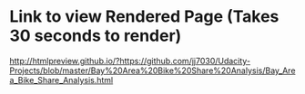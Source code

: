 # Link to view Rendered Page (Takes 30 seconds to render)

http://htmlpreview.github.io/?https://github.com/jj7030/Udacity-Projects/blob/master/Bay%20Area%20Bike%20Share%20Analysis/Bay_Area_Bike_Share_Analysis.html